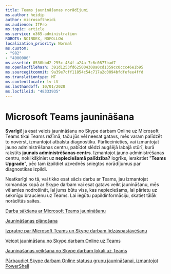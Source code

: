 ```yaml
---
title: Teams jaunināšanas norādījumi
ms.author: heidip
author: microsoftheidi
ms.audience: ITPro
ms.topic: article
ms.service: o365-administration
ROBOTS: NOINDEX, NOFOLLOW
localization_priority: Normal
ms.custom:
- "982"
- "4000006"
ms.assetid: 0530bbd2-255c-434f-a24a-7c6c0877bad7
ms.openlocfilehash: 391d1253fd625004308a0cd1359cc0ccc46e1b95
ms.sourcegitcommit: 9a39e7cff11854c54c717a2c0094bfdfefee4ffd
ms.translationtype: MT
ms.contentlocale: lv-LV
ms.lasthandoff: 10/01/2020
ms.locfileid: "48333935"
---
```

# <a name="microsoft-teams-upgrade"></a>Microsoft Teams jaunināšana

**Svarīgi**! ja esat veicis jaunināšanu no Skype darbam Online uz Microsoft Teams tikai Teams režīmā, taču jūs vēl neesat gatavs, mēs varam palīdzēt to novērst, izmantojot atbalsta diagnostiku. Pārliecinieties, vai izmantojat jauno administrēšanas centru, pabīdot slēdzi augšējā labajā stūrī, kurā rakstīts **jaunais administrēšanas centrs**. Izmantojot jauno administrēšanas centru, noklikšķiniet uz **nepieciešamā palīdzība?** logrīks, ierakstiet "**Teams Upgrade**", pēc tam izpildiet uzvednēs sniegtos norādījumus par diagnostikas izpildi.

Neatkarīgi no tā, vai tikko esat sācis darbu ar Teams, jau izmantojat komandas kopā ar Skype darbam vai esat gatavs veikt jaunināšanu, mēs vēlamies nodrošināt, lai jums būtu viss, kas nepieciešams, lai pārietu uz sekmīgu braucienu uz Teams. Lai iegūtu papildinformāciju, skatiet tālāk norādītās saites.

[Darba sākšana ar Microsoft Teams jaunināšanu](https://docs.microsoft.com/MicrosoftTeams/upgrade-start-here)

[Jaunināšanas plānošana](https://docs.microsoft.com/MicrosoftTeams/upgrade-plan-journey)

[Izpratne par Microsoft Teams un Skype darbam līdzāspastāvēšanu](https://docs.microsoft.com/MicrosoftTeams/teams-and-skypeforbusiness-coexistence-and-interoperability)

[Veicot jaunināšanu no Skype darbam Online uz Teams](https://docs.microsoft.com/MicrosoftTeams/upgrade-to-teams-execute-skypeforbusinessonline)

[Jaunināšanas veikšana no Skype darbam lokāli uz Teams](https://docs.microsoft.com/MicrosoftTeams/upgrade-to-teams-execute-skypeforbusinesshybridonprem)
 
[Pārbaudiet Skype darbam Online statusu grupu jaunināšanai, izmantojot PowerShell](https://docs.microsoft.com/powershell/module/skype/get-csteamsupgradestatus?view=skype-ps)